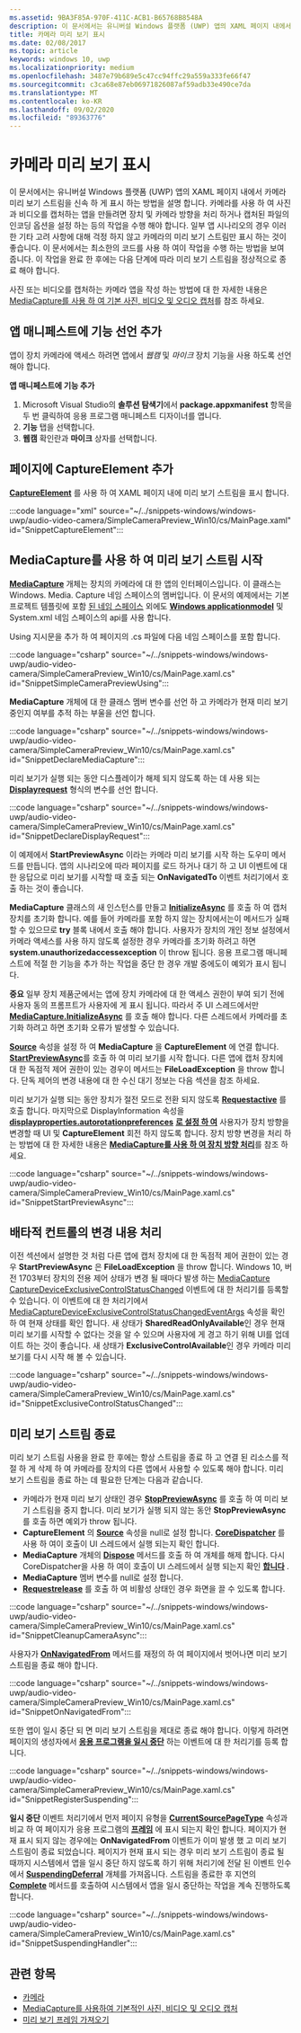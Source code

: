 ```yaml
---
ms.assetid: 9BA3F85A-970F-411C-ACB1-B65768B8548A
description: 이 문서에서는 유니버설 Windows 플랫폼 (UWP) 앱의 XAML 페이지 내에서 카메라 미리 보기 스트림을 신속 하 게 표시 하는 방법을 설명 합니다.
title: 카메라 미리 보기 표시
ms.date: 02/08/2017
ms.topic: article
keywords: windows 10, uwp
ms.localizationpriority: medium
ms.openlocfilehash: 3487e79b689e5c47cc94ffc29a559a333fe66f47
ms.sourcegitcommit: c3ca68e87eb06971826087af59adb33e490ce7da
ms.translationtype: MT
ms.contentlocale: ko-KR
ms.lasthandoff: 09/02/2020
ms.locfileid: "89363776"
---
```

# <a name="display-the-camera-preview"></a>카메라 미리 보기 표시


이 문서에서는 유니버설 Windows 플랫폼 (UWP) 앱의 XAML 페이지 내에서 카메라 미리 보기 스트림을 신속 하 게 표시 하는 방법을 설명 합니다. 카메라를 사용 하 여 사진과 비디오를 캡처하는 앱을 만들려면 장치 및 카메라 방향을 처리 하거나 캡처된 파일의 인코딩 옵션을 설정 하는 등의 작업을 수행 해야 합니다. 일부 앱 시나리오의 경우 이러한 기타 고려 사항에 대해 걱정 하지 않고 카메라의 미리 보기 스트림만 표시 하는 것이 좋습니다. 이 문서에서는 최소한의 코드를 사용 하 여이 작업을 수행 하는 방법을 보여 줍니다. 이 작업을 완료 한 후에는 다음 단계에 따라 미리 보기 스트림을 정상적으로 종료 해야 합니다.

사진 또는 비디오를 캡처하는 카메라 앱을 작성 하는 방법에 대 한 자세한 내용은 [MediaCapture를 사용 하 여 기본 사진, 비디오 및 오디오 캡처](basic-photo-video-and-audio-capture-with-MediaCapture.md)를 참조 하세요.

## <a name="add-capability-declarations-to-the-app-manifest"></a>앱 매니페스트에 기능 선언 추가

앱이 장치 카메라에 액세스 하려면 앱에서 *웹캠* 및 *마이크* 장치 기능을 사용 하도록 선언 해야 합니다. 

**앱 매니페스트에 기능 추가**

1.  Microsoft Visual Studio의 **솔루션 탐색기**에서 **package.appxmanifest** 항목을 두 번 클릭하여 응용 프로그램 매니페스트 디자이너를 엽니다.
2.  **기능** 탭을 선택합니다.
3.  **웹캠** 확인란과 **마이크** 상자를 선택합니다.

## <a name="add-a-captureelement-to-your-page"></a>페이지에 CaptureElement 추가

[**CaptureElement**](/uwp/api/Windows.UI.Xaml.Controls.CaptureElement) 를 사용 하 여 XAML 페이지 내에 미리 보기 스트림을 표시 합니다.

:::code language="xml" source="~/../snippets-windows/windows-uwp/audio-video-camera/SimpleCameraPreview_Win10/cs/MainPage.xaml" id="SnippetCaptureElement":::



## <a name="use-mediacapture-to-start-the-preview-stream"></a>MediaCapture를 사용 하 여 미리 보기 스트림 시작

[**MediaCapture**](/uwp/api/Windows.Media.Capture.MediaCapture) 개체는 장치의 카메라에 대 한 앱의 인터페이스입니다. 이 클래스는 Windows. Media. Capture 네임 스페이스의 멤버입니다. 이 문서의 예제에서는 기본 프로젝트 템플릿에 포함 [된 네임 스페이스](/dotnet/api/system.threading.tasks) 외에도 [**Windows applicationmodel**](/uwp/api/Windows.ApplicationModel) 및 System.xml 네임 스페이스의 api를 사용 합니다.

Using 지시문을 추가 하 여 페이지의 .cs 파일에 다음 네임 스페이스를 포함 합니다.

:::code language="csharp" source="~/../snippets-windows/windows-uwp/audio-video-camera/SimpleCameraPreview_Win10/cs/MainPage.xaml.cs" id="SnippetSimpleCameraPreviewUsing":::

**MediaCapture** 개체에 대 한 클래스 멤버 변수를 선언 하 고 카메라가 현재 미리 보기 중인지 여부를 추적 하는 부울을 선언 합니다. 

:::code language="csharp" source="~/../snippets-windows/windows-uwp/audio-video-camera/SimpleCameraPreview_Win10/cs/MainPage.xaml.cs" id="SnippetDeclareMediaCapture":::

미리 보기가 실행 되는 동안 디스플레이가 해제 되지 않도록 하는 데 사용 되는 [**Displayrequest**](/uwp/api/Windows.System.Display.DisplayRequest) 형식의 변수를 선언 합니다.

:::code language="csharp" source="~/../snippets-windows/windows-uwp/audio-video-camera/SimpleCameraPreview_Win10/cs/MainPage.xaml.cs" id="SnippetDeclareDisplayRequest":::

이 예제에서 **StartPreviewAsync** 이라는 카메라 미리 보기를 시작 하는 도우미 메서드를 만듭니다. 앱의 시나리오에 따라 페이지를 로드 하거나 대기 하 고 UI 이벤트에 대 한 응답으로 미리 보기를 시작할 때 호출 되는 **OnNavigatedTo** 이벤트 처리기에서 호출 하는 것이 좋습니다.

**MediaCapture** 클래스의 새 인스턴스를 만들고 [**InitializeAsync**](/uwp/api/windows.media.capture.mediacapture.initializeasync) 를 호출 하 여 캡처 장치를 초기화 합니다. 예를 들어 카메라를 포함 하지 않는 장치에서는이 메서드가 실패할 수 있으므로 **try** 블록 내에서 호출 해야 합니다. 사용자가 장치의 개인 정보 설정에서 카메라 액세스를 사용 하지 않도록 설정한 경우 카메라를 초기화 하려고 하면 **system.unauthorizedaccessexception** 이 throw 됩니다. 응용 프로그램 매니페스트에 적절 한 기능을 추가 하는 작업을 중단 한 경우 개발 중에도이 예외가 표시 됩니다.

**중요** 일부 장치 제품군에서는 앱에 장치 카메라에 대 한 액세스 권한이 부여 되기 전에 사용자 동의 프롬프트가 사용자에 게 표시 됩니다. 따라서 주 UI 스레드에서만 [**MediaCapture.InitializeAsync**](/uwp/api/windows.media.capture.mediacapture.initializeasync) 를 호출 해야 합니다. 다른 스레드에서 카메라를 초기화 하려고 하면 초기화 오류가 발생할 수 있습니다.

[**Source**](/uwp/api/windows.ui.xaml.controls.captureelement.source) 속성을 설정 하 여 **MediaCapture** 을 **CaptureElement** 에 연결 합니다. [**StartPreviewAsync**](/uwp/api/windows.media.capture.mediacapture.startpreviewasync)를 호출 하 여 미리 보기를 시작 합니다. 다른 앱에 캡처 장치에 대 한 독점적 제어 권한이 있는 경우이 메서드는 **FileLoadException** 을 throw 합니다. 단독 제어의 변경 내용에 대 한 수신 대기 정보는 다음 섹션을 참조 하세요.

미리 보기가 실행 되는 동안 장치가 절전 모드로 전환 되지 않도록 [**Requestactive**](/uwp/api/windows.system.display.displayrequest.requestactive) 를 호출 합니다. 마지막으로 DisplayInformation 속성을 [**displayproperties.autorotationpreferences**](/uwp/api/windows.graphics.display.displayinformation.autorotationpreferences) [**로 설정 하 여**](/uwp/api/Windows.Graphics.Display.DisplayOrientations) 사용자가 장치 방향을 변경할 때 UI 및 **CaptureElement** 회전 하지 않도록 합니다. 장치 방향 변경을 처리 하는 방법에 대 한 자세한 내용은 [**MediaCapture를 사용 하 여 장치 방향 처리**](handle-device-orientation-with-mediacapture.md)를 참조 하세요.  

:::code language="csharp" source="~/../snippets-windows/windows-uwp/audio-video-camera/SimpleCameraPreview_Win10/cs/MainPage.xaml.cs" id="SnippetStartPreviewAsync":::

## <a name="handle-changes-in-exclusive-control"></a>배타적 컨트롤의 변경 내용 처리
이전 섹션에서 설명한 것 처럼 다른 앱에 캡처 장치에 대 한 독점적 제어 권한이 있는 경우 **StartPreviewAsync** 은 **FileLoadException** 을 throw 합니다. Windows 10, 버전 1703부터 장치의 전용 제어 상태가 변경 될 때마다 발생 하는 [MediaCapture CaptureDeviceExclusiveControlStatusChanged](/uwp/api/Windows.Media.Capture.MediaCapture.CaptureDeviceExclusiveControlStatusChanged) 이벤트에 대 한 처리기를 등록할 수 있습니다. 이 이벤트에 대 한 처리기에서 [MediaCaptureDeviceExclusiveControlStatusChangedEventArgs](/uwp/api/windows.media.capture.mediacapturedeviceexclusivecontrolstatuschangedeventargs.Status) 속성을 확인 하 여 현재 상태를 확인 합니다. 새 상태가 **SharedReadOnlyAvailable**인 경우 현재 미리 보기를 시작할 수 없다는 것을 알 수 있으며 사용자에 게 경고 하기 위해 UI를 업데이트 하는 것이 좋습니다. 새 상태가 **ExclusiveControlAvailable**인 경우 카메라 미리 보기를 다시 시작 해 볼 수 있습니다.

:::code language="csharp" source="~/../snippets-windows/windows-uwp/audio-video-camera/SimpleCameraPreview_Win10/cs/MainPage.xaml.cs" id="SnippetExclusiveControlStatusChanged":::

## <a name="shut-down-the-preview-stream"></a>미리 보기 스트림 종료

미리 보기 스트림 사용을 완료 한 후에는 항상 스트림을 종료 하 고 연결 된 리소스를 적절 하 게 삭제 하 여 카메라를 장치의 다른 앱에서 사용할 수 있도록 해야 합니다. 미리 보기 스트림을 종료 하는 데 필요한 단계는 다음과 같습니다.

-   카메라가 현재 미리 보기 상태인 경우 [**StopPreviewAsync**](/uwp/api/windows.media.capture.mediacapture.stoppreviewasync) 를 호출 하 여 미리 보기 스트림을 중지 합니다. 미리 보기가 실행 되지 않는 동안 **StopPreviewAsync** 를 호출 하면 예외가 throw 됩니다.
-   **CaptureElement** 의 [**Source**](/uwp/api/windows.ui.xaml.controls.captureelement.source) 속성을 null로 설정 합니다. [**CoreDispatcher**](/uwp/api/windows.ui.core.coredispatcher.runasync) 를 사용 하 여이 호출이 UI 스레드에서 실행 되는지 확인 합니다.
-   **MediaCapture** 개체의 [**Dispose**](/uwp/api/windows.media.capture.mediacapture.dispose) 메서드를 호출 하 여 개체를 해제 합니다. 다시 CoreDispatcher을 사용 하 여이 호출이 UI 스레드에서 실행 되는지 확인 [**합니다**](/uwp/api/windows.ui.core.coredispatcher.runasync) .
-   **MediaCapture** 멤버 변수를 null로 설정 합니다.
-   [**Requestrelease**](/uwp/api/windows.system.display.displayrequest.requestrelease) 를 호출 하 여 비활성 상태인 경우 화면을 끌 수 있도록 합니다.

:::code language="csharp" source="~/../snippets-windows/windows-uwp/audio-video-camera/SimpleCameraPreview_Win10/cs/MainPage.xaml.cs" id="SnippetCleanupCameraAsync":::

사용자가 [**OnNavigatedFrom**](/uwp/api/windows.ui.xaml.controls.page.onnavigatedfrom) 메서드를 재정의 하 여 페이지에서 벗어나면 미리 보기 스트림을 종료 해야 합니다.

:::code language="csharp" source="~/../snippets-windows/windows-uwp/audio-video-camera/SimpleCameraPreview_Win10/cs/MainPage.xaml.cs" id="SnippetOnNavigatedFrom":::

또한 앱이 일시 중단 되 면 미리 보기 스트림을 제대로 종료 해야 합니다. 이렇게 하려면 페이지의 생성자에서 [**응용 프로그램을 일시 중단**](/uwp/api/windows.applicationmodel.core.coreapplication.suspending) 하는 이벤트에 대 한 처리기를 등록 합니다.

:::code language="csharp" source="~/../snippets-windows/windows-uwp/audio-video-camera/SimpleCameraPreview_Win10/cs/MainPage.xaml.cs" id="SnippetRegisterSuspending":::

**일시 중단** 이벤트 처리기에서 먼저 페이지 유형을 [**CurrentSourcePageType**](/uwp/api/windows.ui.xaml.controls.frame.currentsourcepagetype) 속성과 비교 하 여 페이지가 응용 프로그램의 [**프레임**](/uwp/api/Windows.UI.Xaml.Controls.Frame) 에 표시 되는지 확인 합니다. 페이지가 현재 표시 되지 않는 경우에는 **OnNavigatedFrom** 이벤트가 이미 발생 했 고 미리 보기 스트림이 종료 되었습니다. 페이지가 현재 표시 되는 경우 미리 보기 스트림이 종료 될 때까지 시스템에서 앱을 일시 중단 하지 않도록 하기 위해 처리기에 전달 된 이벤트 인수에서 [**SuspendingDeferral**](/uwp/api/Windows.ApplicationModel.SuspendingDeferral) 개체를 가져옵니다. 스트림을 종료한 후 지연의 [**Complete**](/uwp/api/windows.applicationmodel.suspendingdeferral.complete) 메서드를 호출하여 시스템에서 앱을 일시 중단하는 작업을 계속 진행하도록 합니다.

:::code language="csharp" source="~/../snippets-windows/windows-uwp/audio-video-camera/SimpleCameraPreview_Win10/cs/MainPage.xaml.cs" id="SnippetSuspendingHandler":::


## <a name="related-topics"></a>관련 항목

* [카메라](camera.md)
* [MediaCapture를 사용하여 기본적인 사진, 비디오 및 오디오 캡처](basic-photo-video-and-audio-capture-with-MediaCapture.md)
* [미리 보기 프레임 가져오기](get-a-preview-frame.md)
